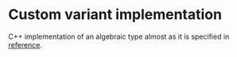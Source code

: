 # Custom variant implementation

C++ implementation of an algebraic type almost as it is specified in [reference](https://en.cppreference.com/w/cpp/utility/variant).
